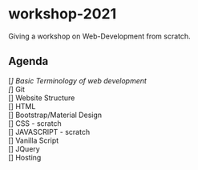 # workshop-2021
Giving a workshop on Web-Development from scratch.

## Agenda
[*] Basic Terminology of web development <br>
[*] Git   <br>
[] Website Structure <br>
[] HTML <br>
[] Bootstrap/Material Design <br>
[] CSS - scratch <br>
[] JAVASCRIPT - scratch  <br>
[] Vanilla Script <br>
[] JQuery <br>
[] Hosting
